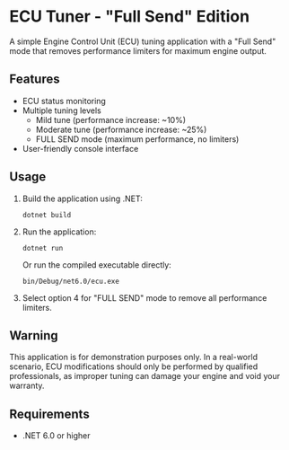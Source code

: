 # ECU Tuner - "Full Send" Edition

A simple Engine Control Unit (ECU) tuning application with a "Full Send" mode that removes performance limiters for maximum engine output.

## Features

- ECU status monitoring
- Multiple tuning levels
  - Mild tune (performance increase: ~10%)
  - Moderate tune (performance increase: ~25%)
  - FULL SEND mode (maximum performance, no limiters)
- User-friendly console interface

## Usage

1. Build the application using .NET:
   ```
   dotnet build
   ```

2. Run the application:
   ```
   dotnet run
   ```
   
   Or run the compiled executable directly:
   ```
   bin/Debug/net6.0/ecu.exe
   ```

3. Select option 4 for "FULL SEND" mode to remove all performance limiters.

## Warning

This application is for demonstration purposes only. In a real-world scenario, ECU modifications should only be performed by qualified professionals, as improper tuning can damage your engine and void your warranty.

## Requirements

- .NET 6.0 or higher
